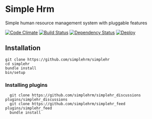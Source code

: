 # Simple Hrm
Simple human resource management system with pluggable features

[![Code Climate](https://codeclimate.com/github/simplehrm/simplehr/badges/gpa.svg)](https://codeclimate.com/github/simplehrm/simplehr)
[![Build Status](https://travis-ci.org/simplehrm/simplehr.svg?branch=master)](https://travis-ci.org/simplehrm/simplehr)
[![Dependency Status](https://gemnasium.com/simplehrm/simplehr.svg)](https://gemnasium.com/simplehrm/simplehr)
[![Deploy](https://www.herokucdn.com/deploy/button.svg)](https://heroku.com/deploy)


## Installation
```
git clone https://github.com/simplehrm/simplehr
cd simplehr
bundle install
bin/setup
```
### Installing plugins
```
  git clone https://github.com/simplehrm/simplehr_discussions plugins/simplehr_discussions
  git clone https://github.com/simplehrm/simplehr_feed plugins/simplehr_feed
  bundle install

```
